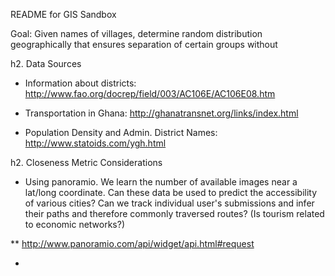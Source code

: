 README for GIS Sandbox

Goal: Given names of villages, determine random distribution
geographically that ensures separation of certain groups without

h2. Data Sources

* Information about districts:
  http://www.fao.org/docrep/field/003/AC106E/AC106E08.htm

* Transportation in Ghana: http://ghanatransnet.org/links/index.html

* Population Density and Admin. District Names:
  http://www.statoids.com/ygh.html

h2. Closeness Metric Considerations

* Using panoramio. We learn the number of available images near a
  lat/long coordinate. Can these data be used to predict the
  accessibility of various cities? Can we track individual user's
  submissions and infer their paths and therefore commonly traversed
  routes? (Is tourism related to economic networks?)
  
** http://www.panoramio.com/api/widget/api.html#request

* 
